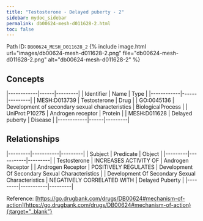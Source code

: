 ```yaml
---
title: "Testosterone - Delayed puberty - 2"
sidebar: mydoc_sidebar
permalink: db00624-mesh-d011628-2.html
toc: false 
---
```



Path ID: `DB00624_MESH_D011628_2`
{% include image.html url="images/db00624-mesh-d011628-2.png" file="db00624-mesh-d011628-2.png" alt="db00624-mesh-d011628-2" %}

## Concepts

|------------|------|---------|
| Identifier | Name | Type    |
|------------|------|---------|
| MESH:D013739 | Testosterone | Drug |
| GO:0045136 | Development of secondary sexual characteristics | BiologicalProcess |
| UniProt:P10275 | Androgen receptor | Protein |
| MESH:D011628 | Delayed puberty | Disease |
|------------|------|---------|

## Relationships

|---------|-----------|---------|
| Subject | Predicate | Object  |
|---------|-----------|---------|
| Testosterone | INCREASES ACTIVITY OF | Androgen Receptor |
| Androgen Receptor | POSITIVELY REGULATES | Development Of Secondary Sexual Characteristics |
| Development Of Secondary Sexual Characteristics | NEGATIVELY CORRELATED WITH | Delayed Puberty |
|---------|-----------|---------|

Reference: [https://go.drugbank.com/drugs/DB00624#mechanism-of-action](https://go.drugbank.com/drugs/DB00624#mechanism-of-action){:target="_blank"}